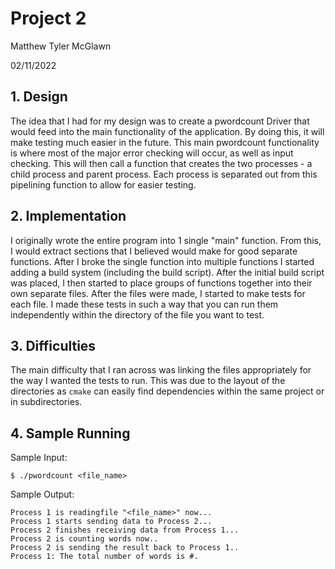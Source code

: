 # Project 2

Matthew Tyler McGlawn

02/11/2022

## 1. Design

The idea that I had for my design was to create a pwordcount Driver that would feed into the main functionality of the application.
By doing this, it will make testing much easier in the future.
This main pwordcount functionality is where most of the major error checking will occur, as well as input checking.
This will then call a function that creates the two processes - a child process and parent process.
Each process is separated out from this pipelining function to allow for easier testing.

## 2. Implementation

I originally wrote the entire program into 1 single "main" function.
From this, I would extract sections that I believed would make for good separate functions.
After I broke the single function into multiple functions I started adding a build system (including the build script).
After the initial build script was placed, I then started to place groups of functions together into their own separate files.
After the files were made, I started to make tests for each file.
I made these tests in such a way that you can run them independently within the directory of the file you want to test.

## 3. Difficulties

The main difficulty that I ran across was linking the files appropriately for the way I wanted the tests to run.
This was due to the layout of the directories as `cmake` can easily find dependencies within the same project or in subdirectories.

## 4. Sample Running

Sample Input:
```
$ ./pwordcount <file_name>
```

Sample Output:
```
Process 1 is readingfile "<file_name>" now...
Process 1 starts sending data to Process 2...
Process 2 finishes receiving data from Process 1...
Process 2 is counting words now..
Process 2 is sending the result back to Process 1..
Process 1: The total number of words is #.
```
